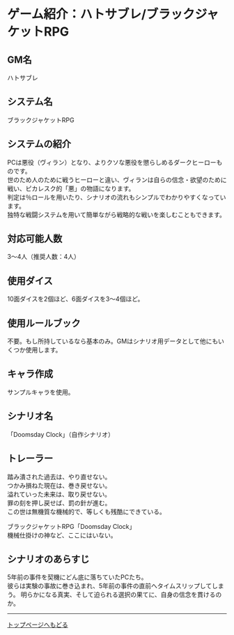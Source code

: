 # ゲーム紹介：ハトサブレ/ブラックジャケットRPG

## GM名
ハトサブレ

## システム名
ブラックジャケットRPG

## システムの紹介
PCは悪役（ヴィラン）となり、よりクソな悪役を懲らしめるダークヒーローものです。  
世のため人のために戦うヒーローと違い、ヴィランは自らの信念・欲望のために戦い、ピカレスク的「悪」の物語になります。  
判定は％ロールを用いたり、シナリオの流れもシンプルでわかりやすくなっています。  
独特な戦闘システムを用いて簡単ながら戦略的な戦いを楽しむこともできます。

## 対応可能人数
3～4人（推奨人数：4人）

## 使用ダイス
10面ダイスを2個ほど、6面ダイスを3～4個ほど。

## 使用ルールブック
不要。もし所持しているなら基本のみ。GMはシナリオ用データとして他にもいくつか使用します。

## キャラ作成
サンプルキャラを使用。

## シナリオ名
「Doomsday Clock」（自作シナリオ）

## トレーラー
踏み潰された過去は、やり直せない。  
つかみ損ねた現在は、巻き戻せない。  
溢れていった未来は、取り戻せない。  
罪の刻を押し戻せば、罰の針が進む。  
この世は無機質な機械的で、等しくも残酷にできている。

ブラックジャケットRPG「Doomsday Clock」  
機械仕掛けの神など、ここにはいない。

## シナリオのあらすじ
5年前の事件を契機にどん底に落ちていたPCたち。  
彼らは実験の事故に巻き込まれ、5年前の事件の直前へタイムスリップしてしまう。
明らかになる真実、そして迫られる選択の果てに、自身の信念を貫けるのか。

----

[トップページへもどる](https://tiyo0235.github.io/5.3/)

